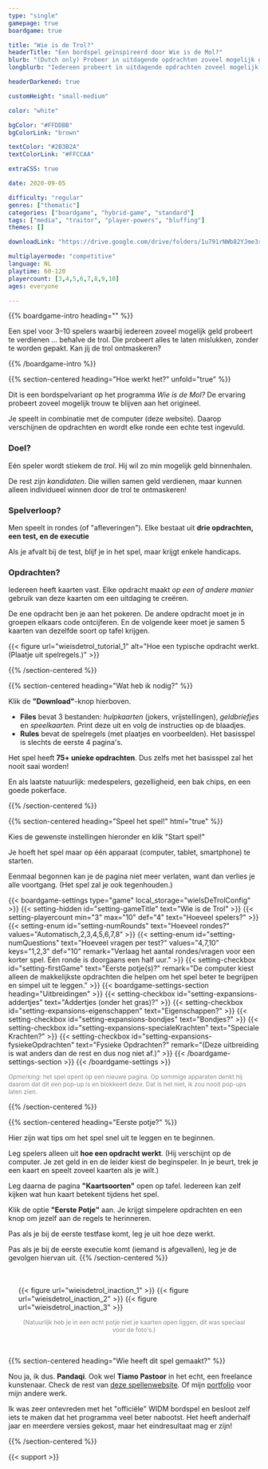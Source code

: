 ```yaml
---
type: "single"
gamepage: true
boardgame: true

title: "Wie is de Trol?"
headerTitle: "Een bordspel geïnspireerd door Wie is de Mol?"
blurb: "(Dutch only) Probeer in uitdagende opdrachten zoveel mogelijk geld te verdienen ... tenzij je de trol bent, die alles stiekem moet laten mislukken."
longblurb: "Iedereen probeert in uitdagende opdrachten zoveel mogelijk geld te verdienen ... behalve de trol. Die probeert alles te laten mislukken, zonder te worden gepakt. Kan jij de trol ontmaskeren?<br><br><em>(This game is only available in Dutch, as it's based on a popular Dutch TV show.)</em>"

headerDarkened: true

customHeight: "small-medium"

color: "white"

bgColor: "#FFDDBB"
bgColorLink: "brown"

textColor: "#2B3B2A"
textColorLink: "#FFCCAA"

extraCSS: true

date: 2020-09-05

difficulty: "regular"
genres: ["thematic"]
categories: ["boardgame", "hybrid-game", "standard"]
tags: ["media", "traitor", "player-powers", "bluffing"]
themes: []

downloadLink: "https://drive.google.com/drive/folders/1u791rNWb82YJme3rEqjjd5k-kWqbzR3t"

multiplayermode: "competitive"
language: NL
playtime: 60-120
playercount: [3,4,5,6,7,8,9,10]
ages: everyone

---
```


{{% boardgame-intro heading="" %}}

Een spel voor 3&ndash;10 spelers waarbij iedereen zoveel mogelijk geld probeert te verdienen ... behalve de trol. Die probeert alles te laten mislukken, zonder te worden gepakt. Kan jij de trol ontmaskeren?

{{% /boardgame-intro %}}

{{% section-centered heading="Hoe werkt het?" unfold="true" %}}

Dit is een bordspelvariant op het programma _Wie is de Mol?_ De ervaring probeert zoveel mogelijk trouw te blijven aan het origineel.

Je speelt in combinatie met de computer (deze website). Daarop verschijnen de opdrachten en wordt elke ronde een echte test ingevuld.

### Doel?
Eén speler wordt stiekem de _trol_. Hij wil zo min mogelijk geld binnenhalen.

De rest zijn _kandidaten_. Die willen samen geld verdienen, maar kunnen alleen individueel winnen door de trol te ontmaskeren!

### Spelverloop?
Men speelt in rondes (of "afleveringen"). Elke bestaat uit **drie opdrachten, een test, en de executie**

Als je afvalt bij de test, blijf je in het spel, maar krijgt enkele handicaps.

### Opdrachten?
Iedereen heeft kaarten vast. Elke opdracht maakt _op een of andere manier_ gebruik van deze kaarten om een uitdaging te creëren.

De ene opdracht ben je aan het pokeren. De andere opdracht moet je in groepen elkaars code ontcijferen. En de volgende keer moet je samen 5 kaarten van dezelfde soort op tafel krijgen.

{{< figure url="wieisdetrol_tutorial_1" alt="Hoe een typische opdracht werkt. (Plaatje uit spelregels.)" >}}

{{% /section-centered %}}

{{% section-centered heading="Wat heb ik nodig?" %}}

Klik de **"Download"**-knop hierboven.
* **Files** bevat 3 bestanden: _hulpkaarten_ (jokers, vrijstellingen), _geldbriefjes_ en _speelkaarten_. Print deze uit en volg de instructies op de blaadjes.
* **Rules** bevat de spelregels (met plaatjes en voorbeelden). Het basisspel is slechts de eerste 4 pagina's.

Het spel heeft **75+ unieke opdrachten**. Dus zelfs met het basisspel zal het nooit saai worden!

En als laatste natuurlijk: medespelers, gezelligheid, een bak chips, en een goede pokerface.

{{% /section-centered %}}

{{% section-centered heading="Speel het spel!" html="true" %}}

<p>Kies de gewenste instellingen hieronder en klik "Start spel!"</p>
<p>Je hoeft het spel maar op één apparaat (computer, tablet, smartphone) te starten.</p>
<p>Eenmaal begonnen kan je de pagina niet meer verlaten, want dan verlies je alle voortgang. (Het spel zal je ook tegenhouden.)</p>
	
{{< boardgame-settings type="game" local_storage="wieIsDeTrolConfig" >}}
	{{< setting-hidden id="setting-gameTitle" text="Wie is de Trol" >}}
	{{< setting-playercount min="3" max="10" def="4" text="Hoeveel spelers?" >}}
	{{< setting-enum id="setting-numRounds" text="Hoeveel rondes?" values="Automatisch,2,3,4,5,6,7,8" >}}
	{{< setting-enum id="setting-numQuestions" text="Hoeveel vragen per test?" values="4,7,10" keys="1,2,3" def="10" remark="Verlaag het aantal rondes/vragen voor een korter spel. Eén ronde is doorgaans een half uur." >}}
	{{< setting-checkbox id="setting-firstGame" text="Eerste potje(s)?" remark="De computer kiest alleen de makkelijkste opdrachten die helpen om het spel beter te begrijpen en simpel uit te leggen." >}}
	{{< boardgame-settings-section heading="Uitbreidingen" >}}
{{< setting-checkbox id="setting-expansions-addertjes" text="Addertjes (onder het gras)?" >}}
{{< setting-checkbox id="setting-expansions-eigenschappen" text="Eigenschappen?" >}}
{{< setting-checkbox id="setting-expansions-bondjes" text="Bondjes?" >}}
{{< setting-checkbox id="setting-expansions-specialeKrachten" text="Speciale Krachten?" >}}
{{< setting-checkbox id="setting-expansions-fysiekeOpdrachten" text="Fysieke Opdrachten?" remark="(Deze uitbreiding is wat anders dan de rest en dus nog niet af.)" >}}
  	{{< /boardgame-settings-section >}}
{{< /boardgame-settings >}}

<p style="opacity: 0.5; font-size: 12px;"><em>Opmerking:</em> het spel opent op een nieuwe pagina. Op sommige apparaten denkt hij daarom dat dit een pop-up is en blokkeert deze. Dat is het niet, ik zou nooit pop-ups laten zien.</p>

{{% /section-centered %}}

{{% section-centered heading="Eerste potje?" %}}

Hier zijn wat tips om het spel snel uit te leggen en te beginnen.

Leg spelers alleen uit **hoe een opdracht werkt**. (Hij verschijnt op de computer. Je zet geld in en de leider kiest de beginspeler. In je beurt, trek je een kaart en speelt zoveel kaarten als je wilt.)

Leg daarna de pagina **"Kaartsoorten"** open op tafel. Iedereen kan zelf kijken wat hun kaart betekent tijdens het spel.

Klik de optie **"Eerste Potje"** aan. Je krijgt simpelere opdrachten en een knop om jezelf aan de regels te herinneren.

Pas als je bij de eerste testfase komt, leg je uit hoe deze werkt.

Pas als je bij de eerste executie komt (iemand is afgevallen), leg je de gevolgen hiervan uit.
{{% /section-centered %}}

<!-- @IMPROV: Replace with more professional image -->
<div style="padding: 20px; max-width: 1280px; margin: auto;">
	<p style="display: flex; gap: 5px;" class="special-screenshot-gallery">
		{{< figure url="wieisdetrol_inaction_1" >}}
		{{< figure url="wieisdetrol_inaction_2" >}}
		{{< figure url="wieisdetrol_inaction_3" >}}
	</p>
	<p style="opacity: 0.5; text-align: center; font-size: 12px;">(Natuurlijk heb je in een echt potje niet je kaarten open liggen, dit was speciaal voor de foto's.)</p>
</div>

{{% section-centered heading="Wie heeft dit spel gemaakt?" %}}

Nou ja, ik dus. **Pandaqi**. Ook wel **Tiamo Pastoor** in het echt, een freelance kunstenaar. Check de rest van [deze spellenwebsite](https://pandaqi.com). Of mijn [portfolio](https://rodepanda.com/nl) voor mijn andere werk.

Ik was zeer ontevreden met het "officiële" WIDM bordspel en besloot zelf iets te maken dat het programma veel beter nabootst. Het heeft anderhalf jaar en meerdere versies gekost, maar het eindresultaat mag er zijn!

{{% /section-centered %}}

{{< support >}}
